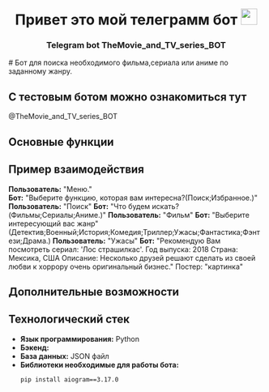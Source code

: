 <h1 align="center">Привет это мой телеграмм бот<a href="https://daniilshat.ru/" target="_blank"></a> 
<img src="https://github.com/blackcater/blackcater/raw/main/images/Hi.gif" height="32"/></h1>
<h3 align="center">Telegram bot TheMovie_and_TV_series_BOT</h3>
 # Бот для поиска необходимого фильма,сериала или аниме по заданному жанру.

## С тестовым ботом можно ознакомиться тут
@TheMovie_and_TV_series_BOT

## Основные функции



## Пример взаимодействия

**Пользователь:** "Меню."  
**Бот:** "Выберите функцию, которая вам интересна?(Поиск;Избранное.)"  
**Пользователь:** "Поиск"
**Бот:** "Что будем искать?(Фильмы;Сериалы;Аниме.)"
**Пользователь:** "Фильм"
**Бот:** "Выберите интересующий вас жанр"(Детектив;Военный;История;Комедия;Триллер;Ужасы;Фантастика;Фэнтези;Драма.)
**Пользователь:** "Ужасы"
**Бот:** "Рекомендую Вам посмотреть сериал: 
'Лос страшилкас'.
Год выпуска: 2018
Страна: Мексика, США
Описание: Несколько друзей решают сделать из своей любви к хоррору очень оригинальный бизнес."
Постер: "картинка"

## Дополнительные возможности

 

## Технологический стек

- **Язык программирования:** Python
- **Бэкенд:** 
- **База данных:** JSON файл
- **Библиотеки необходимые для работы бота:** 
  ```bash
  pip install aiogram==3.17.0
